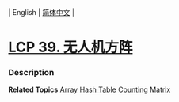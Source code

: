 | English | [简体中文](README.md) |

# [LCP 39. 无人机方阵](https://leetcode.cn/problems/0jQkd0)
 ### Description

**Related Topics**  [Array](https://leetcode.cn/tag/array) [Hash Table](https://leetcode.cn/tag/hash-table) [Counting](https://leetcode.cn/tag/counting) [Matrix](https://leetcode.cn/tag/matrix) 
